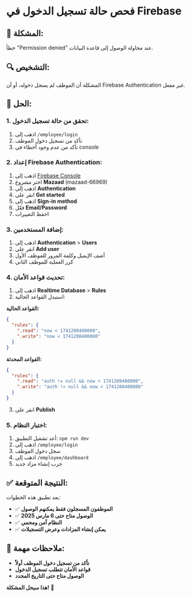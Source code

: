 # فحص حالة تسجيل الدخول في Firebase

## 🚨 المشكلة:
خطأ "Permission denied" عند محاولة الوصول إلى قاعدة البيانات.

## 🔍 التشخيص:
المشكلة أن الموظف لم يسجل دخوله، أو أن Firebase Authentication غير مفعل.

## 🔧 الحل:

### 1. تحقق من حالة تسجيل الدخول:
1. اذهب إلى `/employee/login`
2. تأكد من تسجيل دخول الموظف
3. تأكد من عدم وجود أخطاء في console

### 2. إعداد Firebase Authentication:
1. اذهب إلى [Firebase Console](https://console.firebase.google.com/)
2. اختر مشروع **Mazaad** (mazaad-66969)
3. اذهب إلى **Authentication**
4. انقر على **Get started**
5. اذهب إلى **Sign-in method**
6. فعّل **Email/Password**
7. احفظ التغييرات

### 3. إضافة المستخدمين:
1. اذهب إلى **Authentication** > **Users**
2. انقر على **Add user**
3. أضف الإيميل وكلمة المرور للموظف الأول
4. كرر العملية للموظف الثاني

### 4. تحديث قواعد الأمان:
1. اذهب إلى **Realtime Database** > **Rules**
2. استبدل القواعد الحالية:

**القواعد الحالية:**
```json
{
  "rules": {
    ".read": "now < 1741208400000",
    ".write": "now < 1741208400000"
  }
}
```

**القواعد المحدثة:**
```json
{
  "rules": {
    ".read": "auth != null && now < 1741208400000",
    ".write": "auth != null && now < 1741208400000"
  }
}
```

3. انقر على **Publish**

### 5. اختبار النظام:
1. أعد تشغيل التطبيق: `npm run dev`
2. اذهب إلى `/employee/login`
3. سجل دخول الموظف
4. اذهب إلى `/employee/dashboard`
5. جرب إنشاء مزاد جديد

## ✅ النتيجة المتوقعة:
بعد تطبيق هذه الخطوات:
- ✅ **الموظفون المسجلون فقط يمكنهم الوصول**
- ✅ **الوصول متاح حتى 6 مارس 2025**
- ✅ **النظام آمن ومحمي**
- ✅ **يمكن إنشاء المزادات وعرض التسجيلات**

## 🚨 ملاحظات مهمة:
- **تأكد من تسجيل دخول الموظف أولاً**
- **قواعد الأمان تتطلب تسجيل الدخول**
- **الوصول متاح حتى التاريخ المحدد**

**هذا سيحل المشكلة!** 🎉
